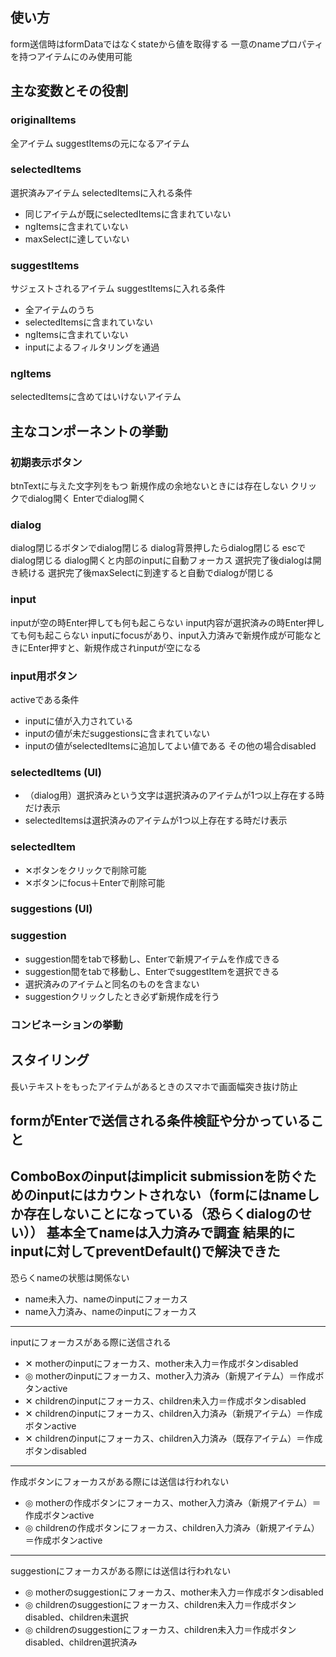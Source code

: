 ## 使い方
form送信時はformDataではなくstateから値を取得する
一意のnameプロパティを持つアイテムにのみ使用可能

## 主な変数とその役割
### originalItems
全アイテム
suggestItemsの元になるアイテム

### selectedItems
選択済みアイテム
selectedItemsに入れる条件
- 同じアイテムが既にselectedItemsに含まれていない
- ngItemsに含まれていない
- maxSelectに達していない

### suggestItems
サジェストされるアイテム
suggestItemsに入れる条件
- 全アイテムのうち
- selectedItemsに含まれていない
- ngItemsに含まれていない
- inputによるフィルタリングを通過

### ngItems
selectedItemsに含めてはいけないアイテム

## 主なコンポーネントの挙動
### 初期表示ボタン
btnTextに与えた文字列をもつ
新規作成の余地ないときには存在しない
クリックでdialog開く
Enterでdialog開く

### dialog
dialog閉じるボタンでdialog閉じる
dialog背景押したらdialog閉じる
escでdialog閉じる
dialog開くと内部のinputに自動フォーカス
選択完了後dialogは開き続ける
選択完了後maxSelectに到達すると自動でdialogが閉じる

### input
inputが空の時Enter押しても何も起こらない
input内容が選択済みの時Enter押しても何も起こらない
inputにfocusがあり、input入力済みで新規作成が可能なときにEnter押すと、新規作成されinputが空になる

### input用ボタン
activeである条件
- inputに値が入力されている
- inputの値が未だsuggestionsに含まれていない
- inputの値がselectedItemsに追加してよい値である
その他の場合disabled

### selectedItems (UI)
- （dialog用）選択済みという文字は選択済みのアイテムが1つ以上存在する時だけ表示
- selectedItemsは選択済みのアイテムが1つ以上存在する時だけ表示

### selectedItem
- ✕ボタンをクリックで削除可能
- ✕ボタンにfocus＋Enterで削除可能

### suggestions (UI)

### suggestion
- suggestion間をtabで移動し、Enterで新規アイテムを作成できる
- suggestion間をtabで移動し、EnterでsuggestItemを選択できる
- 選択済みのアイテムと同名のものを含まない
- suggestionクリックしたとき必ず新規作成を行う

### コンビネーションの挙動

## スタイリング
長いテキストをもったアイテムがあるときのスマホで画面幅突き抜け防止


## formがEnterで送信される条件検証や分かっていること
ComboBoxのinputはimplicit submissionを防ぐためのinputにはカウントされない（formにはnameしか存在しないことになっている（恐らくdialogのせい））
基本全てnameは入力済みで調査
結果的にinputに対してpreventDefault()で解決できた
---
恐らくnameの状態は関係ない
- name未入力、nameのinputにフォーカス
- name入力済み、nameのinputにフォーカス
---
inputにフォーカスがある際に送信される
- ✕ motherのinputにフォーカス、mother未入力＝作成ボタンdisabled
- ◎ motherのinputにフォーカス、mother入力済み（新規アイテム）＝作成ボタンactive
- ✕ childrenのinputにフォーカス、children未入力＝作成ボタンdisabled
- ✕ childrenのinputにフォーカス、children入力済み（新規アイテム）＝作成ボタンactive
- ✕ childrenのinputにフォーカス、children入力済み（既存アイテム）＝作成ボタンdisabled
---
作成ボタンにフォーカスがある際には送信は行われない
- ◎ motherの作成ボタンにフォーカス、mother入力済み（新規アイテム）＝作成ボタンactive
- ◎ childrenの作成ボタンにフォーカス、children入力済み（新規アイテム）＝作成ボタンactive
---
suggestionにフォーカスがある際には送信は行われない
- ◎ motherのsuggestionにフォーカス、mother未入力＝作成ボタンdisabled
- ◎ childrenのsuggestionにフォーカス、children未入力＝作成ボタンdisabled、children未選択
- ◎ childrenのsuggestionにフォーカス、children未入力＝作成ボタンdisabled、children選択済み